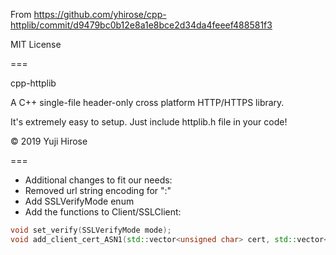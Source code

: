 From https://github.com/yhirose/cpp-httplib/commit/d9479bc0b12e8a1e8bce2d34da4feeef488581f3

MIT License

===

cpp-httplib

A C++ single-file header-only cross platform HTTP/HTTPS library.

It's extremely easy to setup. Just include httplib.h file in your code!

© 2019 Yuji Hirose

===

- Additional changes to fit our needs:
- Removed url string encoding for ":"
- Add SSLVerifyMode enum
- Add the functions to Client/SSLClient:

```cpp
void set_verify(SSLVerifyMode mode);
void add_client_cert_ASN1(std::vector<unsigned char> cert, std::vector<unsigned char> key);
```
